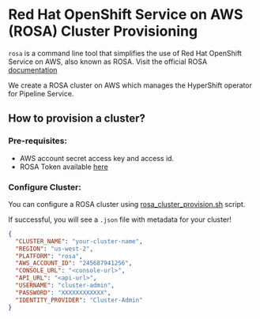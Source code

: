 # Red Hat OpenShift Service on AWS (ROSA) Cluster Provisioning

`rosa` is a command line tool that simplifies the use of Red Hat OpenShift Service on AWS, also known as ROSA.
Visit the official ROSA [documentation](https://access.redhat.com/products/red-hat-openshift-service-aws)

We create a ROSA cluster on AWS which manages the HyperShift operator for Pipeline Service.

## How to provision a cluster?

### Pre-requisites:

- AWS account secret access key and access id.
- ROSA Token available [here](https://console.redhat.com/openshift/token/rosa)

### Configure Cluster:

You can configure a ROSA cluster using [rosa_cluster_provision.sh](../hack/rosa_cluster_provision.sh) script.

If successful, you will see a `.json` file with metadata for your cluster!
```json
{
  "CLUSTER_NAME": "your-cluster-name",
  "REGION": "us-west-2",
  "PLATFORM": "rosa",
  "AWS_ACCOUNT_ID": "245687941256",
  "CONSOLE_URL": "<console-url>",
  "API_URL": "<api-url>",
  "USERNAME": "cluster-admin",
  "PASSWORD": "XXXXXXXXXXXX",
  "IDENTITY_PROVIDER": "Cluster-Admin"
}
```